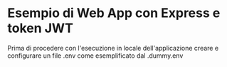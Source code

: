 # Esempio di Web App con Express e token JWT
Prima di procedere con l'esecuzione in locale dell'applicazione creare e configurare un file .env come esemplificato dal .dummy.env